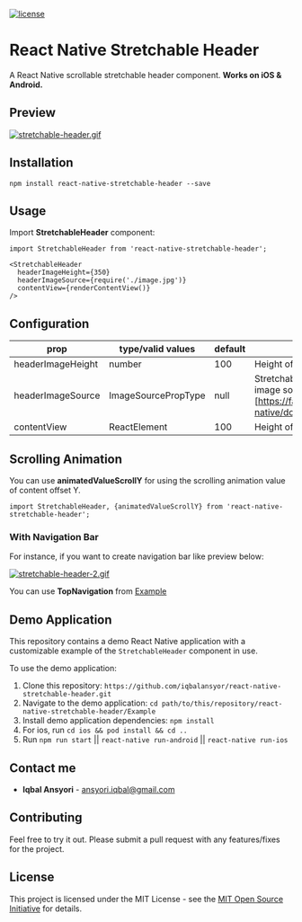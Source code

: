 [![license](https://img.shields.io/github/license/mashape/apistatus.svg)]()

# React Native Stretchable Header

A React Native scrollable stretchable header component. **Works on iOS & Android.**

## Preview
[![stretchable-header.gif](https://s7.gifyu.com/images/stretchable-header.gif)](https://gifyu.com/image/c2v0)

## Installation
`npm install react-native-stretchable-header --save`

## Usage
Import **StretchableHeader** component:

```
import StretchableHeader from 'react-native-stretchable-header';
```

```
<StretchableHeader
  headerImageHeight={350}
  headerImageSource={require('./image.jpg')}
  contentView={renderContentView()}
/>
```

## Configuration

| prop | type/valid values | default | description |
| - | - | - | - |
| headerImageHeight | number | 100 | Height of header image |
| headerImageSource | ImageSourcePropType | null | Stretchable header image ([RN image source][https://facebook.github.io/react-native/docs/images.html]) |
| contentView | ReactElement | 100 | Height of header image |


## Scrolling Animation

You can use **animatedValueScrollY** for using the scrolling animation value of content offset Y.

```
import StretchableHeader, {animatedValueScrollY} from 'react-native-stretchable-header';
```

### With Navigation Bar

For instance, if you want to create navigation bar like preview below:

[![stretchable-header-2.gif](https://s7.gifyu.com/images/stretchable-header-2.gif)](https://s7.gifyu.com/images/stretchable-header-2.gif)

You can use  **TopNavigation** from [Example](https://github.com/iqbalansyor/react-native-stretchable-header/tree/master/Example/src)

## Demo Application
This repository contains a demo React Native application with a customizable example of the `StretchableHeader` component in use.

To use the demo application:

1) Clone this repository: `https://github.com/iqbalansyor/react-native-stretchable-header.git`
2) Navigate to the demo application: `cd path/to/this/repository/react-native-stretchable-header/Example`
3) Install demo application dependencies: `npm install`
4) For ios, run `cd ios && pod install && cd ..`
5) Run `npm run start` || `react-native run-android` || `react-native run-ios`

## Contact me
* **Iqbal Ansyori** - [ansyori.iqbal@gmail.com](mailto:ansyori.iqbal@gmail.com)

## Contributing
Feel free to try it out. Please submit a pull request with any features/fixes for the project.

## License
This project is licensed under the MIT License - see the [MIT Open Source Initiative](https://opensource.org/licenses/MIT) for details.
